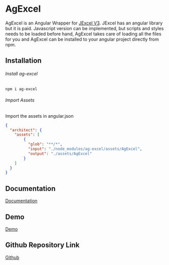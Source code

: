 # AgExcel

AgExcel is an Angular Wrapper for [JExcel V3](https://www.npmjs.com/package/jexcel).
JExcel has an angular library but it is paid. Javascript version can be implemented, but scripts and styles needs to be loaded before hand, AgExcel takes care of loading all the files for you and AgExcel can be installed to your angular project directly from npm. 

## Installation
###### Install ag-excel
`npm i ag-excel`
###### Import Assets
Import the assets in angular.json
```json
{
  "architect": {
    "assets": [
		{
		  "glob": "**/*",
		  "input": "./node_modules/ag-excel/assets/AgExcel",
		  "output": "./assets/AgExcel"
		}
	]
  }
}
```

## Documentation
[Documentation](https://gamble4846.github.io/AgExcel/Documentation/)

## Demo
[Demo](https://gamble4846.github.io/AgExcel/Demo/)

## Github Repository Link
[Github](https://github.com/gamble4846/AgExcel)
